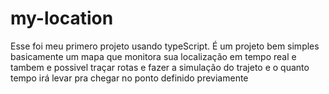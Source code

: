 # my-location

Esse foi meu primero projeto usando typeScript.
É um projeto bem simples basicamente um mapa que monitora sua localização em tempo real
e tambem e possivel traçar rotas e fazer a simulação do trajeto e o quanto tempo irá levar pra chegar no ponto definido previamente
